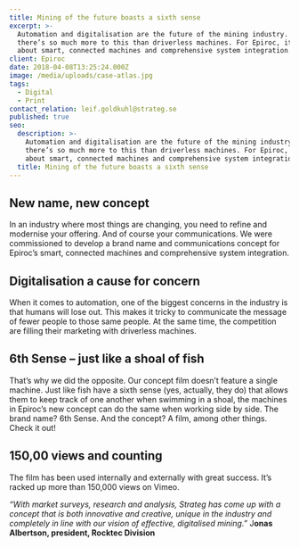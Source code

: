 ```yaml
---
title: Mining of the future boasts a sixth sense
excerpt: >-
  Automation and digitalisation are the future of the mining industry. But
  there’s so much more to this than driverless machines. For Epiroc, it’s all
  about smart, connected machines and comprehensive system integration.
client: Epiroc
date: 2018-04-08T13:25:24.000Z
image: /media/uploads/case-atlas.jpg
tags:
  - Digital
  - Print
contact_relation: leif.goldkuhl@strateg.se
published: true
seo:
  description: >-
    Automation and digitalisation are the future of the mining industry. But
    there’s so much more to this than driverless machines. For Epiroc, it’s all
    about smart, connected machines and comprehensive system integration.
  title: Mining of the future boasts a sixth sense
---
```

## New name, new concept

In an industry where most things are changing, you need to refine and modernise your offering. And of course your communications. We were commissioned to develop a brand name and communications concept for Epiroc’s smart, connected machines and comprehensive system integration.

## Digitalisation a cause for concern

When it comes to automation, one of the biggest concerns in the industry is that humans will lose out. This makes it tricky to communicate the message of fewer people to those same people. At the same time, the competition are filling their marketing with driverless machines.

## 6th Sense – just like a shoal of fish

That’s why we did the opposite. Our concept film doesn’t feature a single machine. Just like fish have a sixth sense (yes, actually, they do) that allows them to keep track of one another when swimming in a shoal, the machines in Epiroc’s new concept can do the same when working side by side. The brand name? 6th Sense. And the concept? A film, among other things. Check it out!

## 150,00 views and counting

The film has been used internally and externally with great success. It’s racked up more than 150,000 views on Vimeo.

_“With market surveys, research and analysis, Strateg has come up with a concept that is both innovative and creative, unique in the industry and completely in line with our vision of effective, digitalised mining.”_ J**onas Albertson, president, Rocktec Division**
